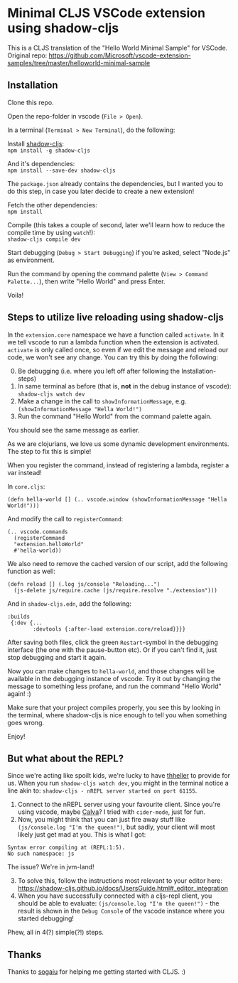 # Minimal CLJS VSCode extension using shadow-cljs

This is a CLJS translation of the "Hello World Minimal Sample" for VSCode.
Original repo: https://github.com/Microsoft/vscode-extension-samples/tree/master/helloworld-minimal-sample

## Installation
Clone this repo.

Open the repo-folder in vscode (`File > Open`).

In a terminal (`Terminal > New Terminal`), do the following:

Install [shadow-cljs](https://shadow-cljs.github.io/docs/UsersGuide.html#_installation):\
`npm install -g shadow-cljs`

And it's dependencies:\
`npm install --save-dev shadow-cljs`

The `package.json` already contains the dependencies, but I wanted you to do this step, in case you later decide to create a new extension!

Fetch the other dependencies:\
`npm install`

Compile (this takes a couple of second, later we'll learn how to reduce the compile time by using `watch`!):\
`shadow-cljs compile dev`

Start debugging (`Debug > Start Debugging`) if you're asked, select "Node.js" as environment.

Run the command by opening the command palette (`View > Command Palette...`), then write "Hello World" and press Enter.

Voila!

## Steps to utilize live reloading using shadow-cljs

In the `extension.core` namespace we have a function called `activate`. In it we tell vscode to run a lambda function when the extension is activated. `activate` is only called once, so even if we edit the message and reload our code, we won't see any change. You can try this by doing the following:

0. Be debugging (i.e. where you left off after following the Installation-steps)
1. In same terminal as before (that is, **not** in the debug instance of vscode): `shadow-cljs watch dev`
2. Make a change in the call to `showInformationMessage`, e.g. `(showInformationMessage "Hella World!")`
3. Run the command "Hello World" from the command palette again.

You should see the same message as earlier.

As we are clojurians, we love us some dynamic development environments. The step to fix this is simple!

When you register the command, instead of registering a lambda, register a var instead!

In `core.cljs`:

```
(defn hella-world [] (.. vscode.window (showInformationMessage "Hella World!")))
```

And modify the call to `registerCommand`:

```
(.. vscode.commands
  (registerCommand
  "extension.helloWorld"
  #'hella-world))
```

We also need to remove the cached version of our script, add the following function as well:
```
(defn reload [] (.log js/console "Reloading...")
  (js-delete js/require.cache (js/require.resolve "./extension")))
```

And in `shadow-cljs.edn`, add the following:
```
:builds
 {:dev {...
        :devtools {:after-load extension.core/reload}}}}
```

After saving both files, click the green `Restart`-symbol in the debugging interface (the one with the pause-button etc). Or if you can't find it, just stop debugging and start it again.

Now you can make changes to `hella-world`, and those changes will be available in the debugging instance of vscode. Try it out by changing the message to something less profane, and run the command "Hello World" again! :)

Make sure that your project compiles properly, you see this by looking in the terminal, where shadow-cljs is nice enough to tell you when something goes wrong.

Enjoy!

## But what about the REPL?

Since we're acting like spoilt kids, we're lucky to have [thheller](https://github.com/thheller) to provide for us. When you run `shadow-cljs watch dev`, you might in the terminal notice a line akin to: `shadow-cljs - nREPL server started on port 61155`.

1. Connect to the nREPL server using your favourite client. Since you're using vscode, maybe [Calva](https://marketplace.visualstudio.com/itemdetails?itemName=cospaia.clojure4vscode)? I tried with `cider-mode`, just for fun.
2. Now, you might think that you can just fire away stuff like `(js/console.log "I'm the queen!")`, but sadly, your client will most likely just get mad at you. This is what I got:
```
Syntax error compiling at (REPL:1:5).
No such namespace: js
```
The issue? We're in jvm-land!

3. To solve this, follow the instructions most relevant to your editor here: https://shadow-cljs.github.io/docs/UsersGuide.html#_editor_integration
4. When you have successfully connected with a cljs-repl client, you should be able to evaluate: `(js/console.log "I'm the queen!")` - the result is shown in the `Debug Console` of the vscode instance where you started debugging!

Phew, all in 4(?) simple(?!) steps.

## Thanks

Thanks to [sogaiu](https://github.com/sogaiu) for helping me getting started with CLJS. :)

